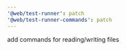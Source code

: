 ```yaml
---
'@web/test-runner': patch
'@web/test-runner-commands': patch
---
```


add commands for reading/writing files
